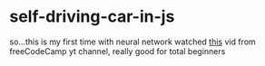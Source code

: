 # self-driving-car-in-js
so...this is my first time with neural network
watched [this](https://youtu.be/Rs_rAxEsAvI?si=IbSA2SMUCguG1NEw) vid from freeCodeCamp yt channel, really good for total beginners

